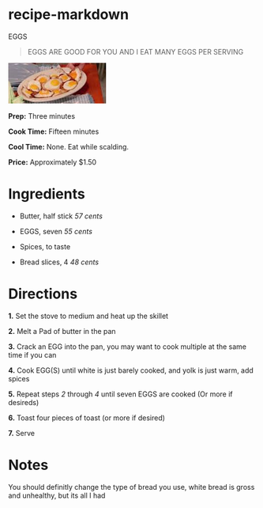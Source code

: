 # recipe-markdown
EGGS

>EGGS ARE GOOD FOR YOU AND I EAT MANY EGGS PER SERVING

![EGGS](./Capture.PNG)

**Prep:** Three minutes

**Cook Time:** Fifteen minutes

**Cool Time:** None. Eat while scalding.

**Price:** Approximately $1.50

# Ingredients 

* Butter, half stick *57 cents*

* EGGS, seven *55 cents*

* Spices, to taste 

* Bread slices, 4 *48 cents*

# Directions

**1.** Set the stove to medium and heat up the skillet

**2.** Melt a Pad of butter in the pan

**3.** Crack an EGG into the pan, you may want to cook multiple at the same time if you can

**4.** Cook EGG(S) until white is just barely cooked, and yolk is just warm, add spices

**5.** Repeat steps _2_ through _4_ until seven EGGS are cooked (Or more if desireds)

**6.** Toast four pieces of toast (or more if desired)

**7.** Serve

# Notes

You should definitly change the type of bread you use, white bread is gross and unhealthy, but its all I had 


